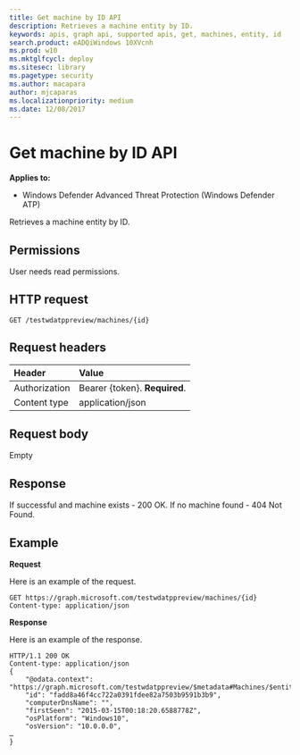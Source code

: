 ```yaml
---
title: Get machine by ID API
description: Retrieves a machine entity by ID.
keywords: apis, graph api, supported apis, get, machines, entity, id
search.product: eADQiWindows 10XVcnh
ms.prod: w10
ms.mktglfcycl: deploy
ms.sitesec: library
ms.pagetype: security
ms.author: macapara
author: mjcaparas
ms.localizationpriority: medium
ms.date: 12/08/2017
---
```


# Get machine by ID API

**Applies to:**

- Windows Defender Advanced Threat Protection (Windows Defender ATP)



Retrieves a machine entity by ID.

## Permissions
User needs read permissions.

## HTTP request
```
GET /testwdatppreview/machines/{id}
```

## Request headers

Header | Value 
:---|:---
Authorization | Bearer {token}. **Required**.
Content type | application/json


## Request body
Empty

## Response
If successful and machine exists - 200 OK.
If no machine found - 404 Not Found.


## Example

**Request**

Here is an example of the request.

```
GET https://graph.microsoft.com/testwdatppreview/machines/{id}
Content-type: application/json
```

**Response**

Here is an example of the response.


```
HTTP/1.1 200 OK
Content-type: application/json
{
    "@odata.context": "https://graph.microsoft.com/testwdatppreview/$metadata#Machines/$entity",
    "id": "fadd8a46f4cc722a0391fdee82a7503b9591b3b9",
    "computerDnsName": "",
    "firstSeen": "2015-03-15T00:18:20.6588778Z",
    "osPlatform": "Windows10",
    "osVersion": "10.0.0.0",
…
}

```
